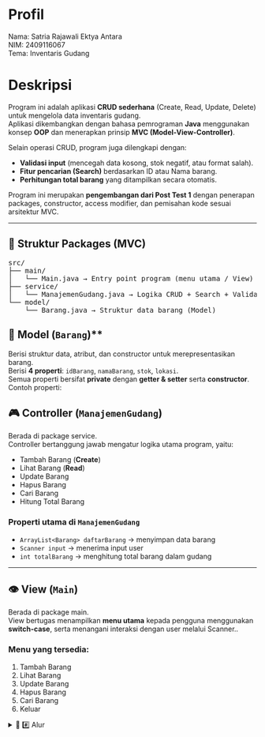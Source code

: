 # Profil
Nama: Satria Rajawali Ektya Antara\
NIM: 2409116067\
Tema: Inventaris Gudang

# Deskripsi
Program ini adalah aplikasi **CRUD sederhana** (Create, Read, Update, Delete) untuk mengelola data inventaris gudang.  
Aplikasi dikembangkan dengan bahasa pemrograman **Java** menggunakan konsep **OOP** dan menerapkan prinsip **MVC (Model-View-Controller)**.  

Selain operasi CRUD, program juga dilengkapi dengan:
- **Validasi input** (mencegah data kosong, stok negatif, atau format salah).
- **Fitur pencarian (Search)** berdasarkan ID atau Nama barang.
- **Perhitungan total barang** yang ditampilkan secara otomatis.

Program ini merupakan **pengembangan dari Post Test 1** dengan penerapan packages, constructor, access modifier, dan pemisahan kode sesuai arsitektur MVC.

---

## 📂 Struktur Packages (MVC)
<pre>
src/
├── main/
│   └── Main.java → Entry point program (menu utama / View)
├── service/
│   └── ManajemenGudang.java → Logika CRUD + Search + Validasi (Controller)
└── model/
    └── Barang.java → Struktur data barang (Model)
</pre>

## 💃 Model (`Barang`)**
  Berisi struktur data, atribut, dan constructor untuk merepresentasikan barang.  
  Berisi **4 properti**: `idBarang`, `namaBarang`, `stok`, `lokasi`.  
  Semua properti bersifat **private** dengan **getter & setter** serta **constructor**.  
  Contoh properti:

## 🎮 Controller (`ManajemenGudang`)  
Berada di package service. <br>
Controller bertanggung jawab mengatur logika utama program, yaitu:  
- Tambah Barang (**Create**)  
- Lihat Barang (**Read**)  
- Update Barang  
- Hapus Barang  
- Cari Barang  
- Hitung Total Barang  

### Properti utama di `ManajemenGudang`  
- `ArrayList<Barang> daftarBarang` → menyimpan data barang  
- `Scanner input` → menerima input user  
- `int totalBarang` → menghitung total barang dalam gudang  

---

## 👁️ View (`Main`)  
Berada di package main.<br>
View bertugas menampilkan **menu utama** kepada pengguna menggunakan **switch-case**,  serta menangani interaksi dengan user melalui Scanner..  

### Menu yang tersedia:  
1. Tambah Barang  
2. Lihat Barang  
3. Update Barang  
4. Hapus Barang  
5. Cari Barang  
6. Keluar  


<details>
  <summary> 🌊 #️⃣ Alur </summary>

## Menu Awal
  <img width="359" height="292" alt="image" src="https://github.com/user-attachments/assets/90205372-8a02-4f58-907f-4ca622d43cee" /> 
<img width="377" height="237" alt="image" src="https://github.com/user-attachments/assets/8e6d4694-db16-4a06-acad-06db3fd8b241" /> 





Program dimulai dengan tampilan menu swicth case yang mempunyai validasi input user diminta menginput pilihan angka dari 1-6 untuk navigasi.

---
## 1 / Create
<img width="482" height="569" alt="image" src="https://github.com/user-attachments/assets/e0a19106-40d1-4b3d-ba6b-ae6d7ec8f94b" />
<img width="231" height="79" alt="image" src="https://github.com/user-attachments/assets/a67ecab7-3a0f-460b-a661-b689a85a5681" />

Pada awal pada awal menu create kita akan diperlihatkan daftar barang lalu user diminta memasukan id barang lalu sistem akan mengecek apakah id barang yang di input ini sudah ada di dalam daftar barang atau tidak kalo tidak maka akan lanjut untuk mengisi nama stok dan lokasi kalau sudah ada maka akan dikembalikan ke menu awal dengan pesan id sudah ada ada juga validasi yang mencegah user untuk mengisi id dengan spasi atau kosong.

<img width="353" height="307" alt="image" src="https://github.com/user-attachments/assets/364315bd-4343-484e-a760-19190bc0618d" />
  <img width="219" height="47" alt="image" src="https://github.com/user-attachments/assets/4aa27f2b-006a-4a3a-ac1b-a66bcb8f7c3a" /> 
  <img width="265" height="54" alt="image" src="https://github.com/user-attachments/assets/6567359c-dfca-4b77-9314-947c7c52a7c3" /> <br>
<img width="306" height="136" alt="image" src="https://github.com/user-attachments/assets/42487f9c-2303-44c0-9406-a34be607788c" />

jika id tidak ada dalam daftar barang maka user akan lanjut tahap pengisian data buat barang yaitu nama, stom dan, lokasi disini ada validasi yaitu validasi jika input kosong dan untuk stok ada validasi yang mencegah user untuk mengiput stok yang ber nilai negatif / koma.
    
---
## 2 / Read
<img width="432" height="594" alt="image" src="https://github.com/user-attachments/assets/d24bdb78-06be-41b9-9ddf-9f68e7df578d" />
<img width="207" height="63" alt="image" src="https://github.com/user-attachments/assets/854649c0-0943-4bca-83fc-19bb8254feaa" />


Disini tempat kita melihat daftar barang dan total barang.

---
## 3 / Update
<img width="504" height="491" alt="image" src="https://github.com/user-attachments/assets/e3d1f350-d476-41df-bef2-f1264c810d12" />
<img width="295" height="136" alt="image" src="https://github.com/user-attachments/assets/d682b910-e6eb-4e20-9fc3-a290d204fd67" />

Pada awal pada awal menu update kita akan diperlihatkan daftar barang lalu user diminta memasukan id barang lalu sistem akan mengecek apakah id barang ada di daftar barang atau tidak kalau ada nanti bakal ke tahap pengisian update baru kalau tidak user akan di kembalikan ke menu awal dengan pesan Barang dengan ID tersebut tidak ditemukan.

<img width="578" height="165" alt="image" src="https://github.com/user-attachments/assets/fe737f65-e23c-4861-9ba3-1265be5b67d6" />
<img width="269" height="49" alt="image" src="https://github.com/user-attachments/assets/af659082-c6d3-4c96-ba5b-aac58e0d6635" />
<img width="273" height="42" alt="image" src="https://github.com/user-attachments/assets/f920ccb0-131c-4168-a935-eed6feec0a77" />

Di tahap ini user diminta untuk mengisi data baru pada id yang ingin di ubah jika user tapi mengisi kosong/langsung enter maka data tidak akan berubah dan akan tetap sama seperti data lama, terdapat validasi juga disini pada stok agar user tidak bisa mengisi negatif atau koma 
---
## 4 / Delete
<img width="465" height="669" alt="image" src="https://github.com/user-attachments/assets/fd7a686a-05c8-495b-9950-8e0bbfb643fe" /> <br>         
<img width="439" height="463" alt="image" src="https://github.com/user-attachments/assets/a6e02bc7-f549-4d63-95dc-5350d87c2f1f" /> <img width="309" height="277" alt="image" src="https://github.com/user-attachments/assets/1f277fef-843c-45bd-95ae-b4425fba0f97" />



Setelah menampilkan daftar barang user diminta input id barang yang ingin dihapus dari daftar barang jika user mengisi id yang ada di daftar barang maka barang ttersebut akan di hapus dari daftar barang namun kalo user menginput sesuatu yang  id tidak ada di daftar barang user akan di kembalikan ke menu awal dengan pesan Barang tidak ditemukan.

---
## 5 / Search

<img width="382" height="248" alt="image" src="https://github.com/user-attachments/assets/d6605979-1d24-49cb-9f39-df421390ae89" /> <br>
<img width="358" height="276" alt="image" src="https://github.com/user-attachments/assets/47934252-d1d5-4844-ac92-0f9bce812573" />  <img width="377" height="171" alt="image" src="https://github.com/user-attachments/assets/66408e42-3f9d-4a60-a9da-a52655351fe9" /> <br?

<img width="345" height="93" alt="image" src="https://github.com/user-attachments/assets/07d1253c-9de6-4a39-a076-09400b90f10a" />


user diminta untuk memasukan keyword pencarian berdasarkan id/nama barang jika user meng input kosong maka user akan di kembalikan ke menu awal dengan pesan Kata kunci tidak boleh kosong. Namun jika user mengisi keyword maka sistem akan mencari barang di daftar barang yang di id / nama nya mengandung keyword dan mengembalikan hasilnya namun kalau tidak ditemukan barang yang mengandung keywoard sistem akan mengembalikan pesan barang tidak ditemukan.
 
---
## 6 / Exit
<img width="395" height="233" alt="image" src="https://github.com/user-attachments/assets/6cf874d8-7003-418b-a314-51ebff3f35ea" />
Keluar dari program.
</details>
